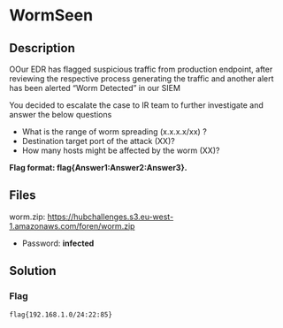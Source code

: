 # WormSeen

## Description
OOur EDR has flagged suspicious traffic from production endpoint, after reviewing the respective process generating the traffic and another alert has been alerted “Worm Detected” in our SIEM

You decided to escalate the case to IR team to further investigate and answer the below questions 
* What is the range of worm spreading (x.x.x.x/xx) ?
* Destination target port of the attack (XX)?
* How many hosts might be affected by the worm (XX)?

**Flag format: flag{Answer1:Answer2:Answer3}.**

## Files
worm.zip: https://hubchallenges.s3.eu-west-1.amazonaws.com/foren/worm.zip
* Password: **infected**

## Solution

### Flag
```
flag{192.168.1.0/24:22:85}
```